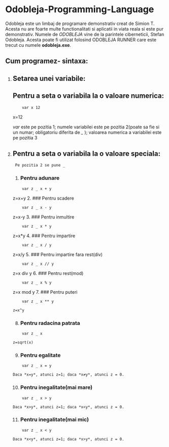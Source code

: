 # Odobleja-Programming-Language

   Odobleja este un limbaj de programare demonstrativ creat de Simion T. Acesta nu are foarte multe functionalitati si aplicatii in viata reala si este pur demonstrativ. Numele de *ODOBLEJA* vine de la parintele ciberneticii, Stefan Odobleja. Acesta poate fi utilizat folosind ODOBLEJA RUNNER care este trecut cu numele **odobleja.exe**.

## Cum programez- sintaxa:
 1. ## Setarea unei variabile:
    ##   Pentru a seta o variabila la o valoare numerica:
      ```odobleja
          var x 12 
       ```
      x=12

      *var* este pe pozitia 1; numele variabilei este pe pozitia 2(poate sa fie si un numar; obligatoriu diferita de *_* ); valoarea numerica a variabilei este pe pozitia 3
 2. ##   Pentru a seta o variabila la o valoare speciala:

         Pe pozitia 2 se pune _ 

     1. ###     Pentru adunare
      ```odobleja
          var z _ x + y   
       ```
       z=x+y
     2. ###     Pentru scadere
      ```odobleja
          var z _ x - y   
       ```
       z=x-y
    3.  ###     Pentru inmultire
      ```odobleja
          var z _ x * y   
       ```
       z=x*y
    4. ###     Pentru impartire
      ```odobleja
          var z _ x / y   
       ```
       z=x/y
    5.  ###     Pentru impartire fara rest(div)
      ```odobleja
          var z _ x // y   
       ```
       z=x div y
     6. ###     Pentru rest(mod)
      ```odobleja
          var z _ x % y    
       ```
       z=x mod y
      7. ###     Pentru puteri
      ```odobleja
          var z _ x ** y   
       ```
        z=x^y
      8. ###     Pentru radacina patrata
      ```odobleja
          var z _ x     
       ```
        z=sqrt(x)
      9. ###     Pentru egalitate
      ```odobleja
          var z _ x = y    
       ```
        Daca *x=y*, atunci z=1; daca *x≠y*, atunci z = 0.
     10. ###     Pentru inegalitate(mai mare)
      ```odobleja
          var z _ x > y    
       ```
        Daca *x>y*, atunci z=1; daca *x<y*, atunci z = 0.
    11.  ###     Pentru inegalitate(mai mic)
      ```odobleja
          var z _ x < y    
       ```
        Daca *x<y*, atunci z=1; daca *x>y*, atunci z = 0.
